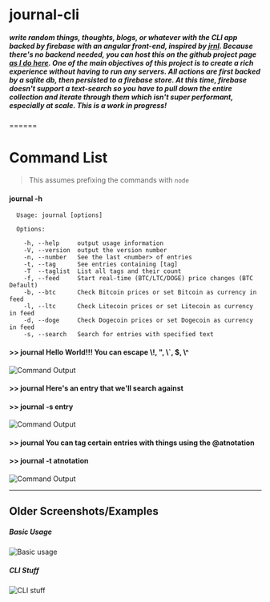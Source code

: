 # journal-cli

##### write random things, thoughts, blogs, or whatever with the CLI app backed by firebase with an angular front-end, inspired by [jrnl](http://maebert.github.io/jrnl/). Because there's no backend needed, you can host this on the github project page [as I do here](http://robert-wett.github.io/journal). One of the main objectives of this project is to create a rich experience without having to run any servers. All actions are first backed by a sqlite db, then persisted to a firebase store. At this time, firebase doesn't support a text-search so you have to pull down the entire collection and iterate through them which isn't super performant, especially at scale. This is a work in progress!
======

# Command List
> This assumes prefixing the commands with `node`

#### journal -h
```
  Usage: journal [options]

  Options:

    -h, --help     output usage information
    -V, --version  output the version number
    -n, --number   See the last <number> of entries
    -t, --tag      See entries containing [tag]
    -T  --taglist  List all tags and their count
    -f, --feed     Start real-time (BTC/LTC/DOGE) price changes (BTC Default)
    -b, --btc      Check Bitcoin prices or set Bitcoin as currency in feed
    -l, --ltc      Check Litecoin prices or set Litecoin as currency in feed
    -d, --doge     Check Dogecoin prices or set Dogecoin as currency in feed
    -s, --search   Search for entries with specified text
```

#### >> journal Hello World\!\!\! You can escape \\!, \", \\`, \$, \\^
![Command Output](http://i.imgur.com/AqQW9yS.png)

#### >> journal Here's an entry that we'll search against
#### >> journal -s entry
![Command Output](http://i.imgur.com/ch91puM.png)

#### >> journal You can tag certain entries with things using the @atnotation
#### >> journal -t atnotation
![Command Output](http://i.imgur.com/vEl66x9.png)

-----
## Older Screenshots/Examples
##### Basic Usage

![Basic usage](https://raw.githubusercontent.com/Robert-Wett/journal/master/img/journal-cli.gif)
<br>
##### CLI Stuff
![CLI stuff](https://raw.githubusercontent.com/Robert-Wett/journal/master/img/journal-cli2.gif)
